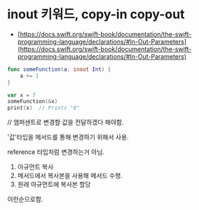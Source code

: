 # inout 키워드, copy-in copy-out
- [https://docs.swift.org/swift-book/documentation/the-swift-programming-language/declarations/#In-Out-Parameters](https://docs.swift.org/swift-book/documentation/the-swift-programming-language/declarations/#In-Out-Parameters)

```swift
func someFunction(a: inout Int) {
    a += 1
}
```

```swift
var x = 7
someFunction(&x)
print(x)  // Prints "8"
```
// 앰퍼센트로 변경할 값을 전달하겠다 해야함. 



'값'타입을 메서드를 통해 변경하기 위해서 사용. 

reference 타입처럼 변경하는거 아님.  

1. 아규먼트 복사
2. 메서드에서 복사본을 사용해 메서드 수행. 
3. 원래 아규먼트에 복사본 할당

이런순으로함.  





